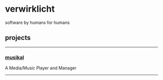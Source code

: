 # verwirklicht
software by humans for humans

## projects

---

### [musikal](https://github.com/verwirklicht/musikal)

A Media/Music Player and Manager

---
